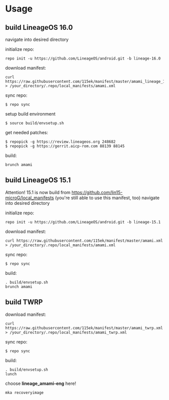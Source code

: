 Usage
=====
build LineageOS 16.0
---------------
navigate into desired directory

initialize repo:

    repo init -u https://github.com/LineageOS/android.git -b lineage-16.0

download manifest: 

    curl https://raw.githubusercontent.com/115ek/manifest/master/amami_lineage_16.0.xml > /your_directory/.repo/local_manifests/amami.xml

sync repo:

    $ repo sync

setup build environment

    $ source build/envsetup.sh

get needed patches:

    $ repopick -g https://review.lineageos.org 248682
    $ repopick -g https://gerrit.aicp-rom.com 88139 88145

build:

    brunch amami

build LineageOS 15.1
---------------
Attention! 15.1 is now build from https://github.com/lin15-microG/local_manifests
(you're still able to use this manifest, too)
navigate into desired directory

initialize repo:

    repo init -u https://github.com/LineageOS/android.git -b lineage-15.1

download manifest: 

    curl https://raw.githubusercontent.com/115ek/manifest/master/amami.xml > /your_directory/.repo/local_manifests/amami.xml

sync repo:

    $ repo sync

build:

    . build/envsetup.sh
    brunch amami

build TWRP
----------
download manifest: 

    curl https://raw.githubusercontent.com/115ek/manifest/master/amami_twrp.xml > /your_directory/.repo/local_manifests/amami_twrp.xml

sync repo:

    $ repo sync

build:

    . build/envsetup.sh
    lunch

choose **lineage_amami-eng** here!
    
    mka recoveryimage
